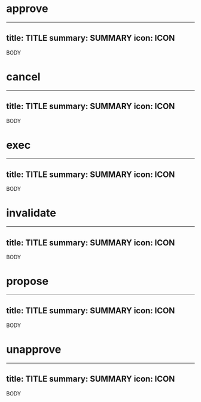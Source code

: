 <h1 class="contract">approve</h1>

---
title: TITLE
summary: SUMMARY
icon: ICON
---

BODY

<h1 class="contract">cancel</h1>

---
title: TITLE
summary: SUMMARY
icon: ICON
---

BODY

<h1 class="contract">exec</h1>

---
title: TITLE
summary: SUMMARY
icon: ICON
---

BODY

<h1 class="contract">invalidate</h1>

---
title: TITLE
summary: SUMMARY
icon: ICON
---

BODY

<h1 class="contract">propose</h1>

---
title: TITLE
summary: SUMMARY
icon: ICON
---

BODY

<h1 class="contract">unapprove</h1>

---
title: TITLE
summary: SUMMARY
icon: ICON
---

BODY
